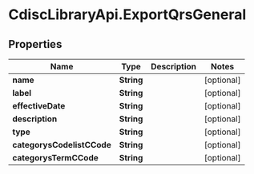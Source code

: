 # CdiscLibraryApi.ExportQrsGeneral

## Properties

Name | Type | Description | Notes
------------ | ------------- | ------------- | -------------
**name** | **String** |  | [optional] 
**label** | **String** |  | [optional] 
**effectiveDate** | **String** |  | [optional] 
**description** | **String** |  | [optional] 
**type** | **String** |  | [optional] 
**categorysCodelistCCode** | **String** |  | [optional] 
**categorysTermCCode** | **String** |  | [optional] 


